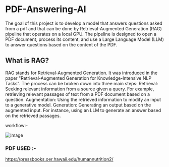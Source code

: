 # PDF-Answering-AI

The goal of this project is to develop a model that answers questions asked from a pdf and that can be done by  Retrieval-Augmented Generation (RAG) pipeline that operates on a local GPU. The pipeline is designed to open a PDF document, process its content, and use a Large Language Model (LLM) to answer questions based on the content of the PDF. 

## What is RAG?

RAG stands for Retrieval-Augmented Generation. It was introduced in the paper "Retrieval-Augmented Generation for Knowledge-Intensive NLP Tasks". The process can be broken down into three main steps:
Retrieval: Seeking relevant information from a source given a query. For example, retrieving relevant passages of text from a PDF document based on a question.
Augmentation: Using the retrieved information to modify an input to a generative model.
Generation: Generating an output based on the augmented input. For instance, using an LLM to generate an answer based on the retrieved passages.

workflow:-

![image](https://github.com/AayushiChoudhary01/PDF-Answering-AI/assets/152921756/603dd705-529b-45cc-bae1-5570e56a146c)

### PDF USED :- 
https://pressbooks.oer.hawaii.edu/humannutrition2/

